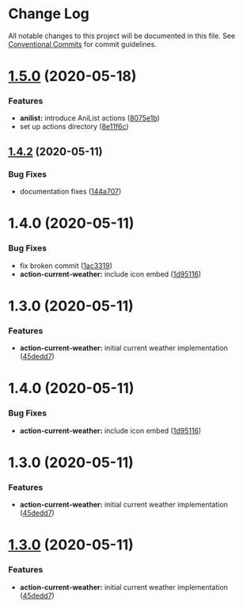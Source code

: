 # Change Log

All notable changes to this project will be documented in this file.
See [Conventional Commits](https://conventionalcommits.org) for commit guidelines.

# [1.5.0](https://github.com/mfasman95/discordia/compare/v1.4.2...v1.5.0) (2020-05-18)


### Features

* **anilist:** introduce AniList actions ([8075e1b](https://github.com/mfasman95/discordia/commit/8075e1b37daf013a7c3ca5deb953f79ac816ed46))
* set up actions directory ([8e11f6c](https://github.com/mfasman95/discordia/commit/8e11f6c5752248365a159a105f64f4f33094f4df))





## [1.4.2](https://github.com/mfasman95/discordia/compare/v1.4.1...v1.4.2) (2020-05-11)


### Bug Fixes

* documentation fixes ([144a707](https://github.com/mfasman95/discordia/commit/144a707c166e70c9557f2d38f35e75fd75babcc7))





# 1.4.0 (2020-05-11)


### Bug Fixes

* fix broken commit ([1ac3319](https://github.com/mfasman95/discordia/commit/1ac331984727d4ee55c9d613224f582a8104bfaa))
* **action-current-weather:** include icon embed ([1d95116](https://github.com/mfasman95/discordia/commit/1d95116746ede05e30c9025996aaf2888143526e))



# 1.3.0 (2020-05-11)


### Features

* **action-current-weather:** initial current weather implementation ([45dedd7](https://github.com/mfasman95/discordia/commit/45dedd7c70cb1d578fe20ae2ae1def0d1f639a6a))





# 1.4.0 (2020-05-11)


### Bug Fixes

* **action-current-weather:** include icon embed ([1d95116](https://github.com/mfasman95/discordia/commit/1d95116746ede05e30c9025996aaf2888143526e))



# 1.3.0 (2020-05-11)


### Features

* **action-current-weather:** initial current weather implementation ([45dedd7](https://github.com/mfasman95/discordia/commit/45dedd7c70cb1d578fe20ae2ae1def0d1f639a6a))





# [1.3.0](https://github.com/mfasman95/discordia/compare/v1.2.2...v1.3.0) (2020-05-11)


### Features

* **action-current-weather:** initial current weather implementation ([45dedd7](https://github.com/mfasman95/discordia/commit/45dedd7c70cb1d578fe20ae2ae1def0d1f639a6a))
